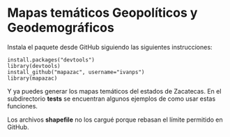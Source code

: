 # Mapas temáticos Geopolíticos y Geodemográficos

Instala el paquete desde GitHub siguiendo las siguientes instrucciones:
```
install.packages("devtools")
library(devtools)
install_github("mapazac", username="ivanps")
library(mapazac)
```
Y ya puedes generar los mapas temáticos del estados de Zacatecas. En el subdirectorio **tests** se encuentran algunos ejemplos de como usar estas funciones.

Los archivos **shapefile** no los cargué porque rebasan el límite permitido en GitHub.
